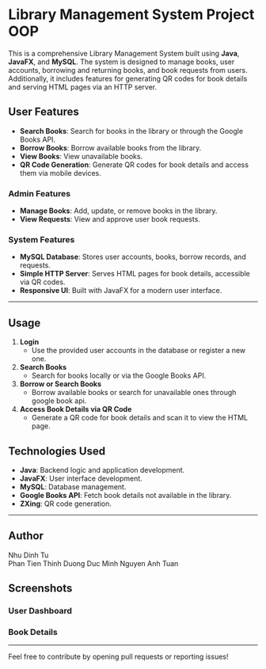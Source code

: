 # Library Management System Project OOP

This is a comprehensive Library Management System built using **Java**, **JavaFX**, and **MySQL**. The system is designed to manage books, user accounts, borrowing and returning books, and book requests from users. Additionally, it includes features for generating QR codes for book details and serving HTML pages via an HTTP server.

## User Features
- **Search Books**: Search for books in the library or through the Google Books API.
- **Borrow Books**: Borrow available books from the library.
- **View Books**: View unavailable books.
- **QR Code Generation**: Generate QR codes for book details and access them via mobile devices.

### Admin Features
- **Manage Books**: Add, update, or remove books in the library.
- **View Requests**: View and approve user book requests.

### System Features
- **MySQL Database**: Stores user accounts, books, borrow records, and requests.
- **Simple HTTP Server**: Serves HTML pages for book details, accessible via QR codes.
- **Responsive UI**: Built with JavaFX for a modern user interface.

---

## Usage

1. **Login**
   - Use the provided user accounts in the database or register a new one.
2. **Search Books**
   - Search for books locally or via the Google Books API.
3. **Borrow or Search Books**
   - Borrow available books or search for unavailable ones through google book api.
4. **Access Book Details via QR Code**
   - Generate a QR code for book details and scan it to view the HTML page.


## Technologies Used
- **Java**: Backend logic and application development.
- **JavaFX**: User interface development.
- **MySQL**: Database management.
- **Google Books API**: Fetch book details not available in the library.
- **ZXing**: QR code generation.

---

## Author
Nhu Dinh Tu   
Phan Tien Thinh
Duong Duc Minh
Nguyen Anh Tuan

## Screenshots

### User Dashboard


### Book Details


---

Feel free to contribute by opening pull requests or reporting issues!
